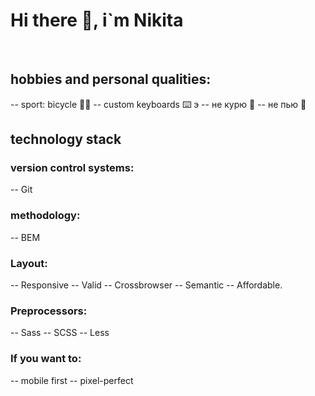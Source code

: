 # Hi there 👋, i`m Nikita 

<br/>

## hobbies and personal qualities:
 -- sport: bicycle 🚴‍♂️
 -- custom keyboards ⌨️ э
 -- не курю 🚬
 -- не пью  🍾

## technology stack
### version control systems:
-- Git

### methodology:
-- BEM

### Layout:
-- Responsive
-- Valid
-- Crossbrowser
-- Semantic
-- Affordable.

### Preprocessors:
-- Sass
-- SCSS
-- Less


### If you want to:
-- mobile first
-- pixel-perfect

























<!--
**LavlinskiyNikita/LavlinskiyNikita** is a ✨ _special_ ✨ repository because its `README.md` (this file) appears on your GitHub profile.

Here are some ideas to get you started:

- 🔭 I’m currently working on ...
- 🌱 I’m currently learning ...
- 👯 I’m looking to collaborate on ...
- 🤔 I’m looking for help with ...
- 💬 Ask me about ...
- 📫 How to reach me: ...
- 😄 Pronouns: ...
- ⚡ Fun fact: ...
-->
